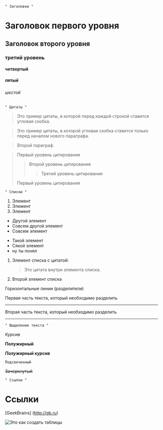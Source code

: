     " Заголовки "

# Заголовок первого уровня #

## Заголовок второго уровня ##

### третий уровень ###

#### четвертый ####

##### пятый #####

###### шестой ######

    " Цитаты "

>Это пример цитаты,
>в которой перед каждой строкой
>ставится угловая скобка.

>Это пример цитаты,
в которой угловая скобка
ставится только перед началом нового параграфа.

>Второй параграф.

> Первый уровень цитирования
>> Второй уровень цитирования
>>> Третий уровень цитирования
>
>Первый уровень цитирования

    " Списки " 

1. Элемент
2. Элемент
3. Элемент

* Другой элемент
* Совсем другой элемент
* Совсем элемент

- Такой элемент
- Сякой элемент
- ну ты понял

1. Элемент списка с цитатой:

    > Это цитата
    > внутри элемента списка.

 2. Второй элемент списка

Горизонтальные линии (разделители)

Первая часть текста, который необходимо разделить
***
Вторая часть текста, который необходимо разделить
***

    " Выделение текста "

*Курсив* 

**Полужирный**

***Полужирный курсив***

`Подсвеченный`

~~Зачеркнутый~~

    " Ссылки "


# Ссылки 

[GeekBrains] (http://gb.ru)

![Это как создать таблицы](Таблицы.png)













